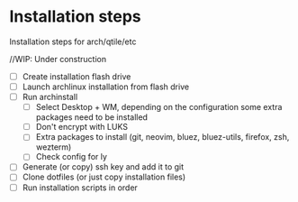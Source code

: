 # Installation steps

Installation steps for arch/qtile/etc

//WIP: Under construction

- [ ] Create installation flash drive
- [ ] Launch archlinux installation from flash drive
- [ ] Run archinstall
    - [ ] Select Desktop + WM, depending on the configuration some extra packages need to be installed
    - [ ] Don't encrypt with LUKS
    - [ ] Extra packages to install (git, neovim, bluez, bluez-utils, firefox, zsh, wezterm)
    - [ ] Check config for ly
- [ ] Generate (or copy) ssh key and add it to git
- [ ] Clone dotfiles (or just copy installation files)
- [ ] Run installation scripts in order
